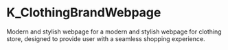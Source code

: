 # K_ClothingBrandWebpage
Modern and stylish webpage for a modern and stylish webpage for clothing store, designed to provide user with a seamless shopping experience.
